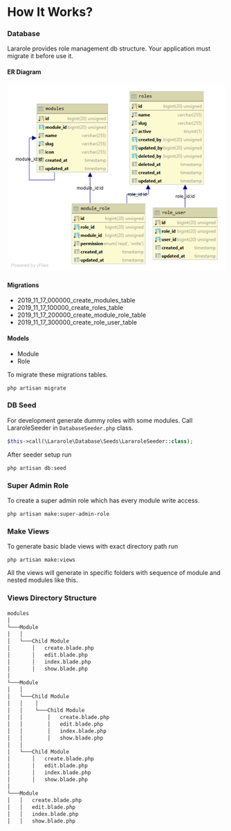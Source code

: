 # How It Works?

### Database

Lararole provides role management db structure. Your application must migrate it before use it.

#### ER Diagram

![An image](../.vuepress/public/images/erd.png)

#### Migrations

- 2019_11_17_000000_create_modules_table
- 2019_11_17_100000_create_roles_table
- 2019_11_17_200000_create_module_role_table
- 2019_11_17_300000_create_role_user_table

#### Models

- Module
- Role

To migrate these migrations tables.
    
    php artisan migrate

### DB Seed

For development generate dummy roles with some modules.
Call LararoleSeeder in `DatabaseSeeder.php` class.

```php
$this->call(\Lararole\Database\Seeds\LararoleSeeder::class);
```

After seeder setup run

    php artisan db:seed

### Super Admin Role

To create a super admin role which has every module write access.

    php artisan make:super-admin-role

### Make Views

To generate basic blade views with exact directory path run

    php artisan make:views

All the views will generate in specific folders with sequence of module and nested modules like this.

### Views Directory Structure

```
modules
│
└───Module
│   │
│   └───Child Module
│       │   create.blade.php
│       │   edit.blade.php
│       │   index.blade.php
│       │   show.blade.php
│
└───Module
│   │
│   └───Child Module
│   │    │
│   │    └───Child Module
│   │        │   create.blade.php
│   │        │   edit.blade.php
│   │        │   index.blade.php
│   │        │   show.blade.php
│   │
│   └───Child Module
│       │   create.blade.php
│       │   edit.blade.php
│       │   index.blade.php
│       │   show.blade.php
│
└───Module
│   │   create.blade.php
│   │   edit.blade.php
│   │   index.blade.php
│   │   show.blade.php
```
